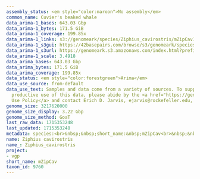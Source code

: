 ```yaml
---
assembly_status: <em style="color:maroon">No assembly</em>
common_name: Cuvier's beaked whale
data_arima-1_bases: 643.03 Gbp
data_arima-1_bytes: 171.5 GiB
data_arima-1_coverage: 199.85x
data_arima-1_links: s3://genomeark/species/Ziphius_cavirostris/mZipCav1/genomic_data/arima/<br>
data_arima-1_s3gui: https://42basepairs.com/browse/s3/genomeark/species/Ziphius_cavirostris/mZipCav1/genomic_data/arima/
data_arima-1_s3url: https://genomeark.s3.amazonaws.com/index.html?prefix=species/Ziphius_cavirostris/mZipCav1/genomic_data/arima/
data_arima-1_scale: 3.4918
data_arima_bases: 643.03 Gbp
data_arima_bytes: 171.5 GiB
data_arima_coverage: 199.85x
data_status: <em style="color:forestgreen">Arima</em>
data_use_source: from-default
data_use_text: Samples and data come from a variety of sources. To support fair and
  productive use of this data, please abide by the <a href="https://genome10k.soe.ucsc.edu/data-use-policies/">Data
  Use Policy</a> and contact Erich D. Jarvis, ejarvis@rockefeller.edu, with any questions.
genome_size: 3217620000
genome_size_display: 3.22 Gbp
genome_size_method: GoaT
last_raw_data: 1715353248
last_updated: 1715353248
metadata: species:<br>&nbsp;&nbsp;short_name:&nbsp;mZipCav<br>&nbsp;&nbsp;name:&nbsp;Ziphius&nbsp;cavirostris<br>&nbsp;&nbsp;taxon_id:&nbsp;9760<br>&nbsp;&nbsp;common_name:&nbsp;Cuvier's&nbsp;beaked&nbsp;whale<br>&nbsp;&nbsp;order:<br>&nbsp;&nbsp;&nbsp;&nbsp;name:&nbsp;Cetacea<br>&nbsp;&nbsp;family:<br>&nbsp;&nbsp;&nbsp;&nbsp;name:&nbsp;Hyperoodontidae<br>&nbsp;&nbsp;individuals:<br>&nbsp;&nbsp;&nbsp;&nbsp;-&nbsp;short_name:&nbsp;mZipCav1<br>&nbsp;&nbsp;&nbsp;&nbsp;&nbsp;&nbsp;biosample_id:&nbsp;SAMEA114493132<br>&nbsp;&nbsp;&nbsp;&nbsp;&nbsp;&nbsp;sex:&nbsp;male<br>&nbsp;&nbsp;genome_size:&nbsp;3217620000<br>&nbsp;&nbsp;genome_size_method:&nbsp;GoaT<br>&nbsp;&nbsp;project:&nbsp;[&nbsp;vgp&nbsp;]<br>
name: Ziphius cavirostris
name_: Ziphius_cavirostris
project:
- vgp
short_name: mZipCav
taxon_id: 9760
---
```

